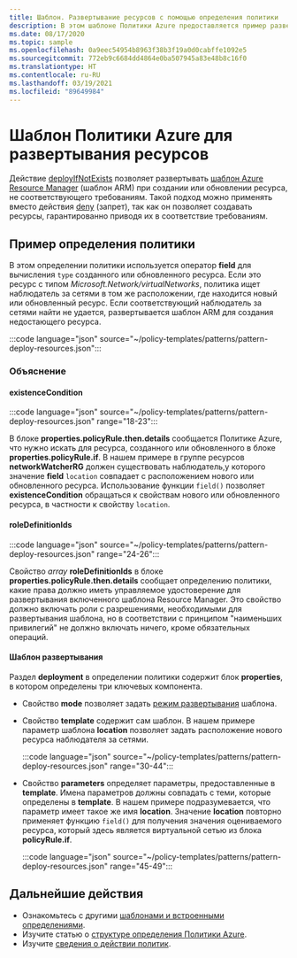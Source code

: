 ```yaml
---
title: Шаблон. Развертывание ресурсов с помощью определения политики
description: В этом шаблоне Политики Azure предоставляется пример развертывания ресурсов с помощью определения политики deployIfNotExists.
ms.date: 08/17/2020
ms.topic: sample
ms.openlocfilehash: 0a9eec54954b8963f38b3f19a0d0cabffe1092e5
ms.sourcegitcommit: 772eb9c6684dd4864e0ba507945a83e48b8c16f0
ms.translationtype: HT
ms.contentlocale: ru-RU
ms.lasthandoff: 03/19/2021
ms.locfileid: "89649984"
---
```

# <a name="azure-policy-pattern-deploy-resources"></a>Шаблон Политики Azure для развертывания ресурсов

Действие [deployIfNotExists](../concepts/effects.md#deployifnotexists) позволяет развертывать [шаблон Azure Resource Manager](../../../azure-resource-manager/templates/overview.md) (шаблон ARM) при создании или обновлении ресурса, не соответствующего требованиям. Такой подход можно применять вместо действия [deny](../concepts/effects.md#deny) (запрет), так как он позволяет создавать ресурсы, гарантированно приводя их в соответствие требованиям.

## <a name="sample-policy-definition"></a>Пример определения политики

В этом определении политики используется оператор **field** для вычисления `type` созданного или обновленного ресурса. Если это ресурс с типом _Microsoft.Network/virtualNetworks_, политика ищет наблюдатель за сетями в том же расположении, где находится новый или обновленный ресурс. Если соответствующий наблюдатель за сетями найти не удается, развертывается шаблон ARM для создания недостающего ресурса.

:::code language="json" source="~/policy-templates/patterns/pattern-deploy-resources.json":::

### <a name="explanation"></a>Объяснение

#### <a name="existencecondition"></a>existenceCondition

:::code language="json" source="~/policy-templates/patterns/pattern-deploy-resources.json" range="18-23":::

В блоке **properties.policyRule.then.details** сообщается Политике Azure, что нужно искать для ресурса, созданного или обновленного в блоке **properties.policyRule.if**. В нашем примере в группе ресурсов **networkWatcherRG** должен существовать наблюдатель,у которого значение **field** `location` совпадает с расположением нового или обновленного ресурса. Использование функции `field()` позволяет **existenceCondition** обращаться к свойствам нового или обновленного ресурса, в частности к свойству `location`.

#### <a name="roledefinitionids"></a>roleDefinitionIds

:::code language="json" source="~/policy-templates/patterns/pattern-deploy-resources.json" range="24-26":::

Свойство _array_ **roleDefinitionIds** в блоке **properties.policyRule.then.details** сообщает определению политики, какие права должно иметь управляемое удостоверение для развертывания включенного шаблона Resource Manager. Это свойство должно включать роли с разрешениями, необходимыми для развертывания шаблона, но в соответствии с принципом "наименьших привилегий" не должно включать ничего, кроме обязательных операций.

#### <a name="deployment-template"></a>Шаблон развертывания

Раздел **deployment** в определении политики содержит блок **properties**, в котором определены три ключевых компонента.

- Свойство **mode** позволяет задать [режим развертывания](../../../azure-resource-manager/templates/deployment-modes.md) шаблона.

- Свойство **template** содержит сам шаблон. В нашем примере параметр шаблона **location** позволяет задать расположение нового ресурса наблюдателя за сетями.

  :::code language="json" source="~/policy-templates/patterns/pattern-deploy-resources.json" range="30-44":::
  
- Свойство **parameters** определяет параметры, предоставленные в **template**. Имена параметров должны совпадать с теми, которые определены в **template**. В нашем примере подразумевается, что параметр имеет такое же имя **location**. Значение **location** повторно применяет функцию `field()` для получения значения оцениваемого ресурса, который здесь является виртуальной сетью из блока **policyRule.if**.

  :::code language="json" source="~/policy-templates/patterns/pattern-deploy-resources.json" range="45-49":::

## <a name="next-steps"></a>Дальнейшие действия

- Ознакомьтесь с другими [шаблонами и встроенными определениями](./index.md).
- Изучите статью о [структуре определения Политики Azure](../concepts/definition-structure.md).
- Изучите [сведения о действии политик](../concepts/effects.md).